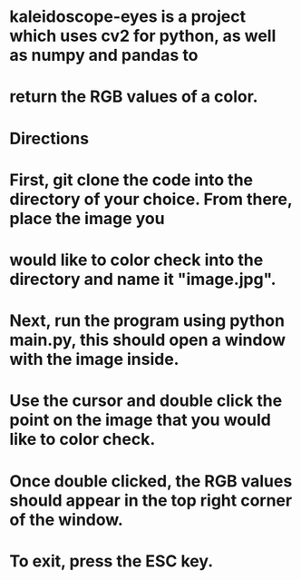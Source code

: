 # kaleidoscope-eyes is a project which uses cv2 for python, as well as numpy and pandas to 
# return the RGB values of a color.

# Directions
# First, git clone the code into the directory of your choice. From there, place the image you
# would like to color check into the directory and name it "image.jpg". 
# Next, run the program using python main.py, this should open a window with the image inside. 
# Use the cursor and double click the point on the image that you would like to color check. 
# Once double clicked, the RGB values should appear in the top right corner of the window. 
# To exit, press the ESC key. 